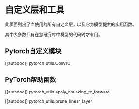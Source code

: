 <!--Copyright 2020 The HuggingFace Team. All rights reserved.

Licensed under the Apache License, Version 2.0 (the "License"); you may not use this file except in compliance with
the License. You may obtain a copy of the License at

http://www.apache.org/licenses/LICENSE-2.0

Unless required by applicable law or agreed to in writing, software distributed under the License is distributed on
an "AS IS" BASIS, WITHOUT WARRANTIES OR CONDITIONS OF ANY KIND, either express or implied. See the License for the
specific language governing permissions and limitations under the License.

⚠️ Note that this file is in Markdown but contain specific syntax for our doc-builder (similar to MDX) that may not be
rendered properly in your Markdown viewer.

-->

# 自定义层和工具

此页面列出了库使用的所有自定义层，以及它为模型提供的实用函数。

其中大多数只有在您研究库中模型的代码时才有用。


## Pytorch自定义模块

[[autodoc]] pytorch_utils.Conv1D

## PyTorch帮助函数

[[autodoc]] pytorch_utils.apply_chunking_to_forward

[[autodoc]] pytorch_utils.prune_linear_layer
